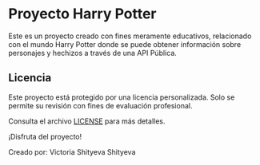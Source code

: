 # Proyecto Harry Potter

Este es un proyecto creado con fines meramente educativos, relacionado con el mundo Harry Potter donde se puede obtener información sobre personajes y hechizos a través de una API Pública.

## Licencia
Este proyecto está protegido por una licencia personalizada. Solo se permite su revisión con fines de evaluación profesional. 

Consulta el archivo [LICENSE](./LICENSE) para más detalles.

¡Disfruta del proyecto!

Creado por: Victoria Shityeva Shityeva
